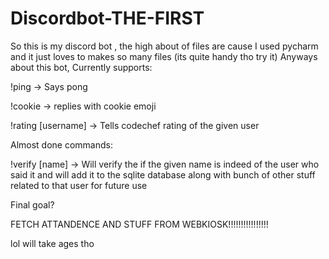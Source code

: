 # Discordbot-THE-FIRST

So this is my discord bot , the high about of files are cause I used pycharm and it just loves to makes so many files (its quite handy tho try it)
Anyways about this bot,
Currently supports:


!ping -> Says pong

!cookie -> replies with cookie emoji

!rating [username] -> Tells codechef rating of the given user
 
 
Almost done commands:

!verify [name] -> Will verify the if the given name is indeed of the user who said it and will add it to the sqlite database along with 
bunch of other stuff related to that user for future use
 
 
Final goal?

FETCH ATTANDENCE AND STUFF FROM WEBKIOSK!!!!!!!!!!!!!!!!

lol will take ages tho
